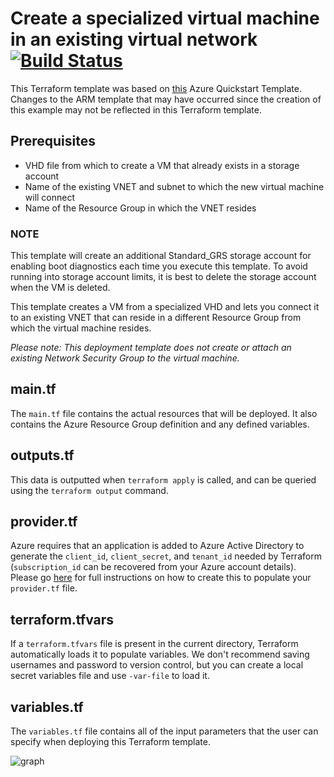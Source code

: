 # Create a specialized virtual machine in an existing virtual network [![Build Status](https://travis-ci.org/harijayms/terraform.svg?branch=topic-201-vm-specialized-vhd-existing-vnet)](https://travis-ci.org/harijayms/terraform)

This Terraform template was based on [this](https://github.com/Azure/azure-quickstart-templates/tree/master/201-vm-specialized-vhd-existing-vnet) Azure Quickstart Template. Changes to the ARM template that may have occurred since the creation of this example may not be reflected in this Terraform template.

## Prerequisites

- VHD file from which to create a VM that already exists in a storage account
- Name of the existing VNET and subnet to which the new virtual machine will connect
- Name of the Resource Group in which the VNET resides


### NOTE

This template will create an additional Standard_GRS storage account for enabling boot diagnostics each time you execute this template. To avoid running into storage account limits, it is best to delete the storage account when the VM is deleted.

This template creates a VM from a specialized VHD and lets you connect it to an existing VNET that can reside in a different Resource Group from which the virtual machine resides.

_Please note: This deployment template does not create or attach an existing Network Security Group to the virtual machine._

## main.tf
The `main.tf` file contains the actual resources that will be deployed. It also contains the Azure Resource Group definition and any defined variables. 

## outputs.tf
This data is outputted when `terraform apply` is called, and can be queried using the `terraform output` command.

## provider.tf
Azure requires that an application is added to Azure Active Directory to generate the `client_id`, `client_secret`, and `tenant_id` needed by Terraform (`subscription_id` can be recovered from your Azure account details). Please go [here](https://www.terraform.io/docs/providers/azurerm/) for full instructions on how to create this to populate your `provider.tf` file.

## terraform.tfvars
If a `terraform.tfvars` file is present in the current directory, Terraform automatically loads it to populate variables. We don't recommend saving usernames and password to version control, but you can create a local secret variables file and use `-var-file` to load it.

## variables.tf
The `variables.tf` file contains all of the input parameters that the user can specify when deploying this Terraform template.

![graph](/examples/azure-vm-specialized-vhd-existing-vnet/graph.png)